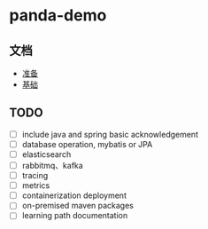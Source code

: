 # panda-demo

## 文档
- [准备](docs/preparation.md)
- [基础](docs/basic.md)

## TODO
- [ ] include java and spring basic acknowledgement
- [ ] database operation, mybatis or JPA
- [ ] elasticsearch
- [ ] rabbitmq、kafka
- [ ] tracing
- [ ] metrics
- [ ] containerization deployment
- [ ] on-premised maven packages
- [ ] learning path documentation
